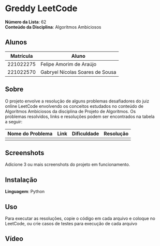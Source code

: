 # Greddy LeetCode

**Número da Lista**: 62<br>
**Conteúdo da Disciplina**: Algoritmos Ambiciosos<br>

## Alunos
|Matrícula | Aluno |
| -- | -- |
| 221022275  |  Felipe Amorim de Araújo |
| 221022570  |  Gabryel Nícolas Soares de Sousa  |

## Sobre 
O projeto envolve a resolução de alguns problemas desafiadores do juiz online LeetCode envolvendo os conceitos estudados no conteúdo de Algoritmos Ambiciosos da disciplina de Projeto de Algoritmos. Os problemas resolvidos, links e resoluções podem ser encontrados na tabela a seguir:

| Nome do Problema | Link | Dificuldade | Resolução |
| -- | -- | -- | -- |
|  |  |  |  |

## Screenshots
Adicione 3 ou mais screenshots do projeto em funcionamento.

## Instalação 
**Linguagem**: Python<br>

## Uso 
Para executar as resoluções, copie o código em cada arquivo e coloque no LeetCode, ou crie casos de testes para execução de cada arquivo

## Vídeo




